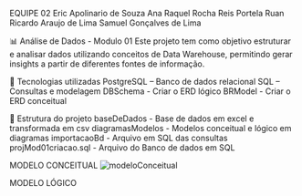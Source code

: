 EQUIPE 02
Eric Apolinario de Souza
Ana Raquel Rocha Reis Portela
Ruan Ricardo Araujo de Lima
Samuel Gonçalves de Lima

📊 Análise de Dados - Modulo 01
Este projeto tem como objetivo estruturar e analisar dados utilizando conceitos de Data Warehouse, permitindo gerar insights a partir de diferentes fontes de informação.

🚀 Tecnologias utilizadas
PostgreSQL – Banco de dados relacional
SQL – Consultas e modelagem
DBSchema - Criar o ERD lógico
BRModel - Criar o ERD conceitual

📂 Estrutura do projeto
baseDeDados - Base de dados em excel e transformada em csv
diagramasModelos - Modelos conceitual e lógico em diagramas
importacaoBd - Arquivo em SQL das consultas
projMod01criacao.sql - Arquivo do Banco de dados em SQL

MODELO CONCEITUAL
![modeloConceitual](https://github.com/user-attachments/assets/fbdb22ad-c33d-422f-91c4-ed362afaa8dc)

MODELO LÓGICO


